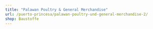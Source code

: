```yaml
---
title: "Palawan Poultry & General Merchandise"
url: /puerto-princesa/palawan-poultry-und-general-merchandise-2/
shop: Baustoffe
---
```

